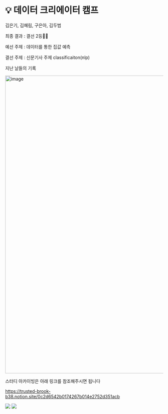 # 💡 데이터 크리에이터 캠프
김은기, 김혜림, 구은아, 김두범

최종 결과 : 결선 2등🎉🎉

예선 주제 : 데이터를 통한 집값 예측

결선 주제 : 신문기사 주제 classificaiton(nlp)

지난 날들의 기록

<img width="945" alt="image" src="https://user-images.githubusercontent.com/81913386/162409909-082ce352-1e4c-4182-bce7-94434706c724.png">


스터디 아카이빙은 아래 링크를 참조해주시면 됩니다

<a href = "https://trusted-brook-b38.notion.site/0c2d6542b0174267b014e2752d351acb">https://trusted-brook-b38.notion.site/0c2d6542b0174267b014e2752d351acb</a>
  

<img src="https://s3.us-west-2.amazonaws.com/secure.notion-static.com/e83462f5-84f8-4a7e-909f-788bdc381b9c/Untitled.jpeg?X-Amz-Algorithm=AWS4-HMAC-SHA256&X-Amz-Content-Sha256=UNSIGNED-PAYLOAD&X-Amz-Credential=AKIAT73L2G45EIPT3X45%2F20220408%2Fus-west-2%2Fs3%2Faws4_request&X-Amz-Date=20220408T091247Z&X-Amz-Expires=86400&X-Amz-Signature=0991f3db9bf8b3b08af3253fa73a58deb76619d44e32c16d5d3b1fd1ab3c615d&X-Amz-SignedHeaders=host&response-content-disposition=filename%20%3D%22Untitled.jpeg%22&x-id=GetObject">

<img src="https://s3.us-west-2.amazonaws.com/secure.notion-static.com/ef568053-92c9-4456-8280-782598b9cc22/Untitled.png?X-Amz-Algorithm=AWS4-HMAC-SHA256&X-Amz-Content-Sha256=UNSIGNED-PAYLOAD&X-Amz-Credential=AKIAT73L2G45EIPT3X45%2F20220408%2Fus-west-2%2Fs3%2Faws4_request&X-Amz-Date=20220408T091319Z&X-Amz-Expires=86400&X-Amz-Signature=bdf6c6fac6561b98fa6d4b0dfe27e93b1bd6c88fba9ad56f189136122f2110c2&X-Amz-SignedHeaders=host&response-content-disposition=filename%20%3D%22Untitled.png%22&x-id=GetObject">
